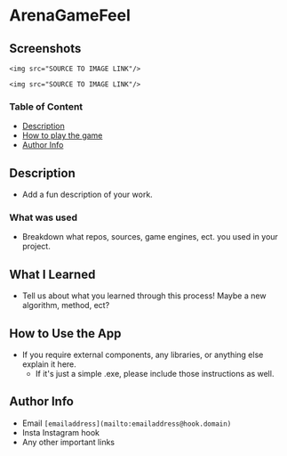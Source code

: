 # ArenaGameFeel

## Screenshots
```<img src="SOURCE TO IMAGE LINK"/>``` <!--Remove the ``` and the link will work-->

```<img src="SOURCE TO IMAGE LINK"/>``` <!--Remove the ``` and the link will work-->

### Table of Content
- [Description](https://github.com/New-UCCS/Template-design-1/blob/main/README.md#description)
- [How to play the game](lhttps://github.com/New-UCCS/Template-design-1/blob/main/README.md#how-to-play-the-game)
- [Author Info](https://github.com/New-UCCS/Template-design-1/blob/main/README.md#author-info)

## Description
- Add a fun description of your work.

### What was used
- Breakdown what repos, sources, game engines, ect. you used in your project. 

## What I Learned
- Tell us about what you learned through this process! Maybe a new algorithm, method, ect?

## How to Use the App
- If you require external components, any libraries, or anything else explain it here. 
  - If it's just a simple .exe, please include those instructions as well.

## Author Info
- Email ```[emailaddress](mailto:emailaddress@hook.domain)```<!--Remove the ``` and the link will work-->
- Insta Instagram hook
- Any other important links
